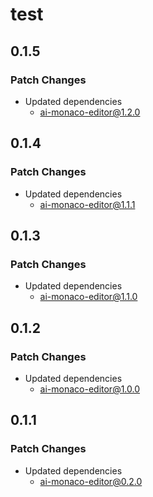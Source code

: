 # test

## 0.1.5

### Patch Changes

- Updated dependencies
  - ai-monaco-editor@1.2.0

## 0.1.4

### Patch Changes

- Updated dependencies
  - ai-monaco-editor@1.1.1

## 0.1.3

### Patch Changes

- Updated dependencies
  - ai-monaco-editor@1.1.0

## 0.1.2

### Patch Changes

- Updated dependencies
  - ai-monaco-editor@1.0.0

## 0.1.1

### Patch Changes

- Updated dependencies
  - ai-monaco-editor@0.2.0
